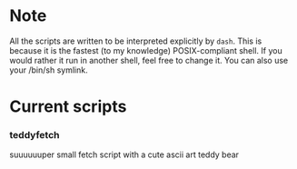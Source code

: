 # Note
All the scripts are written to be interpreted explicitly by `dash`. This is because it is the fastest (to my knowledge) POSIX-compliant shell. If you would rather it run in another shell, feel free to change it. You can also use your /bin/sh symlink.

# Current scripts

### teddyfetch
suuuuuuper small fetch script with a cute ascii art teddy bear
